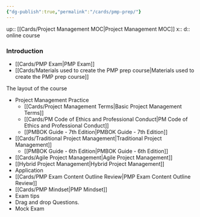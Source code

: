 ```yaml
---
{"dg-publish":true,"permalink":"/cards/pmp-prep/"}
---
```


up:: [[Cards/Project Management MOC\|Project Management MOC]] 
x:: 
d:: online course

### Introduction

- [[Cards/PMP Exam\|PMP Exam]]
- [[Cards/Materials used to create the PMP prep course\|Materials used to create the PMP prep course]]

The layout of the course 

- Project Management Practice
	- [[Cards/Project Management Terms\|Basic Project Management Terms]]
	- [[Cards/PM Code of Ethics and Professional Conduct\|PM Code of Ethics and Professional Conduct]] 
	- [[﻿﻿PMBOK Guide - 7th Edition\|﻿﻿PMBOK Guide - 7th Edition]]
- [[Cards/Traditional Project Management\|Traditional Project Management]] 
	- [[﻿﻿PMBOK Guide - 6th Edition\|﻿﻿PMBOK Guide - 6th Edition]]
- [[Cards/Agile Project Management\|Agile Project Management]]
- [[﻿﻿Hybrid Project Management\|﻿﻿Hybrid Project Management]]
- ﻿Application
- [[Cards/PMP ﻿﻿Exam Content Outline Review\|PMP ﻿﻿Exam Content Outline Review]]
- [[Cards/PMP ﻿﻿Mindset\|PMP ﻿﻿Mindset]]
- ﻿﻿Exam tips
- ﻿﻿Drag and drop Questions.
- ﻿﻿Mock Exam